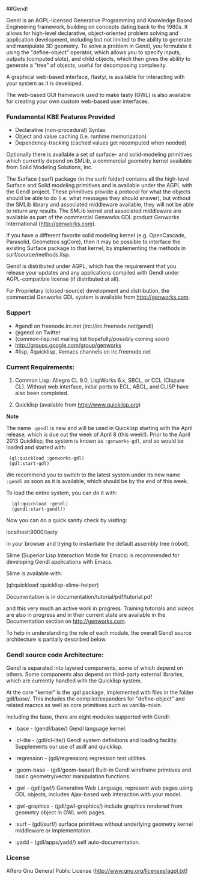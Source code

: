 
##Gendl

Gendl is an AGPL-licensed Generative Programming and Knowledge Based
Engineering framework, building on concepts dating back to the
1980s. It allows for high-level declarative, object-oriented problem
solving and application development, including but not limited to the
ability to generate and manipulate 3D geometry. To solve a problem in
Gendl, you formulate it using the "define-object" operator, which
allows you to specify inputs, outputs (computed slots), and child
objects, which then gives the ability to generate a "tree" of objects,
useful for decomposing complexity.

A graphical web-based interface, /tasty/, is available for interacting
with your system as it is developed.

The web-based GUI framework used to make tasty (GWL) is also available
for creating your own custom web-based user interfaces. 

### Fundamental KBE Features Provided

- Declarative (non-procedural) Syntax
- Object and value caching (i.e. runtime memorization)
- Dependency-tracking (cached values get recomputed when needed)

Optionally there is available a set of surface- and solid-modeling
primitives which currently depend on SMLib, a commercial geometry
kernel available from Solid Modeling Solutions, Inc.

The Surface (:surf) package (in the surf/ folder) contains all the
high-level Surface and Solid modeling primitives and is available
under the AGPL with the Gendl project. These primitives provide a
protocol for what the objects should be able to do (i.e. what messages
they should answer), but without the SMLib library and associated
middleware available, they will not be able to return any results.
The SMLib kernel and associated middleware are available as part of
the commercial Genworks GDL product Genworks International
(http://genworks.com).

If you have a different favorite solid modeling kernel
(e.g. OpenCascade, Parasolid, Geometros sgCore), then it may be
possible to interface the existing Surface package to that kernel, by
implementing the methods in surf/source/methods.lisp. 

Gendl is distributed under AGPL, which has the requirement that you
release your updates and any applications compiled with Gendl under
AGPL-compatible license (if distributed at all). 

For Proprietary (closed-source) development and distribution, the
commercial Genworks GDL system is available from http://genworks.com.

### Support

* #gendl on freenode.irc.net (irc://irc.freenode.net/gendl)
* @gendl on Twitter
* (common-lisp.net mailing list hopefully/possibly coming soon)
* http://groups.google.com/group/genworks
* #lisp, #quicklisp, #emacs channels on irc.freenode.net


### Current Requirements:

 1. Common Lisp: Allegro CL 9.0, LispWorks 6.x, SBCL, or CCL (Clozure
    CL). Without web interface, initial ports to ECL, ABCL, and CLISP
    have also been completed. 

 2. Quicklisp (available from http://www.quicklisp.org)


**Note** 

The name `:gendl` is new and will be used in Quicklisp starting with the
April release, which is due out the week of April 8 (this week!).
Prior to the April 2013 Quicklisp, the system is known as
`:genworks-gdl`, and so would be loaded and started with:

```common-lisp
 (ql:quickload :genworks-gdl)
 (gdl:start-gdl)
```

We recommend you to switch to the latest system under its new name
`:gendl` as soon as it is available, which should be by the end of
this week.


 To load the entire system, you can do it with:

```common-lisp
  (ql:quickload :gendl)
  (gendl:start-gendl!)
```


Now you can do a quick sanity check by visiting:

  localhost:9000/tasty 

in your browser and trying to instantiate the default assembly tree
(robot).

Slime (Superior Lisp Interaction Mode for Emacs) is recommended 
for developing Gendl applications with Emacs.  

Slime is available with:

   (ql:quickload :quicklisp-slime-helper)

Documentation is in documentation/tutorial/pdf/tutorial.pdf 

and this very much an active work in progress. Training tutorials and videos
are also in progress and in their current state are available in the
Documentation section on http://genworks.com.


To help in understanding the role of each module, the overall Gendl
source architecture is partially described below.


### Gendl source code Architecture:

Gendl is separated into layered components, some of which depend on
others. Some components also depend on third-party external libraries,
which are currently handled with the Quicklisp system.

At the core "kernel" is the :gdl package, implemented with files in
the folder gdl/base/. This includes the compiler/expanders for
"define-object" and related macros as well as core primitives such as
vanilla-mixin.

Including the base, there are eight modules supported with Gendl:


* :base - (gendl/base/) Gendl language kernel.


* :cl-lite - (gdl/cl-lite/) Gendl system definitions and loading
      facility. Supplements our use of asdf and quicklisp.


* :regression - (gdl/regression) regression test utilities.


* :geom-base - (gdl/geom-base/) Built-in Gendl wireframe primtives
      and basic geometry/vector manipulation functions.


* :gwl - (gdl/gwl/) Generative Web Language, represent web pages
       using GDL objects, includes Ajax-based web interaction with
       your model.


* :gwl-graphics - (gdl/gwl-graphics/) include graphics rendered
      from geometry object in GWL web pages.


* :surf - (gdl/surf/) surface primitives without underlying
      geometry kernel middleware or implementation.


* :yadd - (gdl/apps/yadd/) self auto-documentation.


### License

Affero Gnu General Public License (http://www.gnu.org/licenses/agpl.txt)



